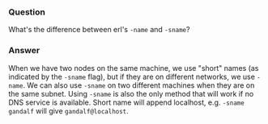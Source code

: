 ### Question
What\'s the difference between erl\'s `-name` and `-sname`?


### Answer
When we have two nodes on the same machine, we use "short" names (as
indicated by the `-sname` flag), but if they are on different networks,
we use `-name`. We can also use `-sname` on two different machines when
they are on the same subnet. Using `-sname` is also the only method that
will work if no DNS service is available. Short name will append
localhost, e.g. `-sname gandalf` will give `gandalf@localhost`.


